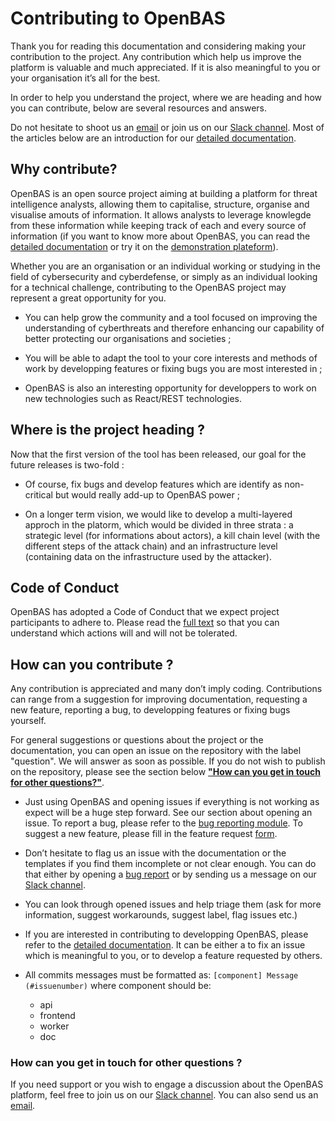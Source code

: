 # Contributing to OpenBAS

Thank you for reading this documentation and considering making your contribution to the project. Any contribution which help us improve the platform is valuable and much appreciated. If it is also meaningful to you or your organisation it’s all for the best.

In order to help you understand the project, where we are heading and how you can contribute, below are several resources and answers.

Do not hesitate to shoot us an [email](mailto:contact@openbas.io) or join us on our [Slack channel](https://luatix.slack.com/). Most of the articles below are an introduction for our [detailed documentation](https://docs.openbas.io).


## Why contribute?

OpenBAS is an open source project aiming at building a platform for threat intelligence analysts, allowing them to capitalise, structure, organise and visualise amouts of information. It allows analysts to leverage knowlegde from these information while keeping track of each and every source of information (if you want to know more about OpenBAS, you can read the [detailed documentation](https://docs.openbas.io) or try it on the [demonstration plateform](https://demo.openbas.io/)). 

Whether you are an organisation or an individual working or studying in the field of cybersecurity and cyberdefense, or simply as an individual looking for a technical challenge, contributing to the OpenBAS project may represent a great opportunity for you.

* You can help grow the community and a tool focused on improving the understanding of cyberthreats and therefore enhancing our capability of better protecting our organisations and societies ;

* You will be able to adapt the tool to your core interests and methods of work by developping features or fixing bugs you are most interested in ;

* OpenBAS is also an interesting opportunity for developpers to work on new technologies such as React/REST technologies.


## Where is the project heading ?

Now that the first version of the tool has been released, our goal for the future releases is two-fold :

* Of course, fix bugs and develop features which are identify as non-critical but would really add-up to OpenBAS power ;

* On a longer term vision, we would like to develop a multi-layered approch in the platorm, which would be divided in three strata : a strategic level (for informations about actors), a kill chain level (with the different steps of the attack chain) and an infrastructure level (containing data on the infrastructure used by the attacker).


## Code of Conduct 

OpenBAS has adopted a Code of Conduct that we expect project participants to adhere to. Please read the [full text](https://github.com/OpenBAS-Platform/openbas/blob/master/CODE_OF_CONDUCT.md) so that you can understand which actions will and will not be tolerated.


## How can you contribute ?

Any contribution is appreciated and many don’t imply coding. Contributions can range from a suggestion for improving documentation, requesting a new feature, reporting a bug, to developping features or fixing bugs yourself. 

For general suggestions or questions about the project or the documentation, you can open an issue on the repository with the label "question". We will answer as soon as possible. If you do not wish to publish on the repository, please see the section below [**"How can you get in touch for other questions?"**](#howcanyougetintouchforotherquestions).

* Just using OpenBAS and opening issues if everything is not working as expect will be a huge step forward. See our section about opening an issue. To report a bug, please refer to the [bug reporting module](https://github.com/OpenBAS-Platform/openbas/issues/new?assignees=&labels=&template=bug_report.md&title=). To suggest a new feature, please fill in the feature request [form](https://github.com/OpenBAS-Platform/openbas/issues/new?assignees=&labels=&template=feature_request.md&title=).

* Don’t hesitate to flag us an issue with the documentation or the templates if you find them incomplete or not clear enough. You can do that either by opening a [bug report](https://github.com/OpenBAS-Platform/openbas/issues/new?assignees=&labels=&template=bug_report.md&title=) or by sending us a message on our [Slack channel](https://slack.luatix.org/).

* You can look through opened issues and help triage them (ask for more information, suggest workarounds, suggest label, flag issues etc.)

* If you are interested in contributing to developping OpenBAS, please refer to the [detailed documentation](https://docs.openbas.io). It can be either a to fix an issue which is meaningful to you, or to develop a feature requested by others.

* All commits messages must be formatted as: `[component] Message (#issuenumber)` where component should be:
  * api
  * frontend
  * worker
  * doc

### How can you get in touch for other questions ?

If you need support or you wish to engage a discussion about the OpenBAS platform, feel free to join us on our [Slack channel](https://luatix.slack.com/). You can also send us an [email](mailto:contact@openbas.io).
